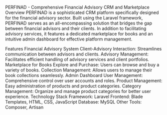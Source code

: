 PERFINAD - Comprehensive Financial Advisory CRM and Marketplace
Overview
PERFINAD is a sophisticated CRM platform specifically designed for the financial advisory sector. Built using the Laravel framework, PERFINAD serves as an all-encompassing solution that bridges the gap between financial advisors and their clients. In addition to facilitating advisory services, it features a dedicated marketplace for books and an intuitive admin dashboard for effective platform management.

Features
Financial Advisory System
Client-Advisory Interaction: Streamlines communication between advisors and clients.
Advisory Management: Facilitates efficient handling of advisory services and client portfolios.
Marketplace for Books
Explore and Purchase: Users can browse and buy a variety of books.
Collection Management: Allows users to manage their book collections seamlessly.
Admin Dashboard
User Management: Comprehensive control over user accounts and roles.
Product Management: Easy administration of products and product categories.
Category Management: Organize and manage product categories for better user experience.
Technology Stack
Framework: Laravel
Frontend: Blade Templates, HTML, CSS, JavaScript
Database: MySQL
Other Tools: Composer, Artisan
